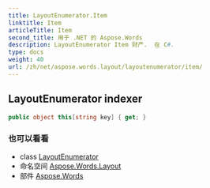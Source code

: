 ```yaml
---
title: LayoutEnumerator.Item
linktitle: Item
articleTitle: Item
second_title: 用于 .NET 的 Aspose.Words
description: LayoutEnumerator Item 财产.  在 C#.
type: docs
weight: 40
url: /zh/net/aspose.words.layout/layoutenumerator/item/
---
```

## LayoutEnumerator indexer

```csharp
public object this[string key] { get; }
```

### 也可以看看

* class [LayoutEnumerator](../)
* 命名空间 [Aspose.Words.Layout](../../../aspose.words.layout/)
* 部件 [Aspose.Words](../../../)
